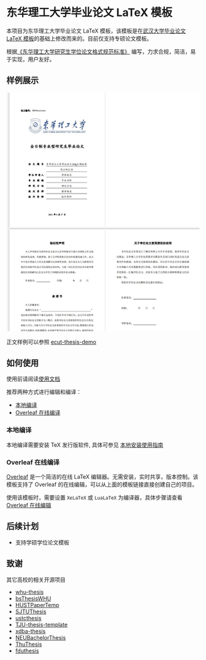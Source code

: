 # 东华理工大学毕业论文 LaTeX 模板


本项目为东华理工大学毕业论文 LaTeX 模板，该模板是在[武汉大学毕业论文 LaTeX 模板](https://github.com/whutug/whu-thesis)的基础上修改而来的。目前仅支持专硕论文模板。



根据[《东华理工大学研究生学位论文格式规范标准》](https://yjsy.ecut.edu.cn/e4/06/c458a58374/page.htm) 编写，力求合规，简洁，易于实现，用户友好。

## 样例展示

<p align="center">
  <img src="demo.jpg" width="800px">
</p>

正文样例可以参照 [ecut-thesis-demo](ecut-thesis-demo.pdf)

## 如何使用

使用前请阅读[使用文档](ecut-thesis-doc.pdf)

推荐两种方式进行编辑和编译：

* [本地编译](#本地编译)
* [Overleaf 在线编译](#overleaf-在线编译)

### 本地编译

本地编译需要安装 TeX 发行版软件, 具体可参见 [本地安装使用指南](https://github.com/mtobeiyf/whu-thesis/wiki/%E6%9C%AC%E5%9C%B0%E5%AE%89%E8%A3%85%E4%B8%8E%E7%BC%96%E8%AF%91)

### Overleaf 在线编译

[Overleaf](https://www.overleaf.com/) 是一个简洁的在线 LaTeX 编辑器。无需安装，实时共享，版本控制。该模板支持了 Overleaf 的在线编辑，可以从上面的模板链接直接创建自己的项目。

使用该模板时，需要设置 `XeLaTeX` 或 `LuaLaTeX` 为编译器，具体步骤请查看 [Overleaf 在线编辑](https://github.com/mtobeiyf/whu-thesis/wiki/Overleaf-%E5%9C%A8%E7%BA%BF%E7%BC%96%E8%BE%91)



## 后续计划

* 支持学硕学位论文模板

## 致谢

<summary>其它高校的相关开源项目</summary>

* [whu-thesis](https://github.com/whutug/whu-thesis)
* [bsThesisWHU](https://github.com/csarron/bsThesisWHU)
* [HUSTPaperTemp](https://github.com/skinaze/HUSTPaperTemp)
* [SJTUThesis](https://github.com/sjtug/SJTUThesis)
* [ustcthesis](https://github.com/ustctug/ustcthesis)
* [TJU-thesis-template](https://github.com/liangzhenduo0608/TJU-thesis-template)
* [xdba-thesis](https://github.com/xdlinux/xdba-thesis)
* [NEUBachelorThesis](https://github.com/tzaiyang/NEUBachelorThesis)
* [ThuThesis](https://github.com/tuna/thuthesis)
* [fduthesis](https://github.com/stone-zeng/fduthesis)

</details>
